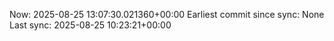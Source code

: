 Now: 2025-08-25 13:07:30.021360+00:00 Earliest commit since sync: None Last sync: 2025-08-25 10:23:21+00:00
